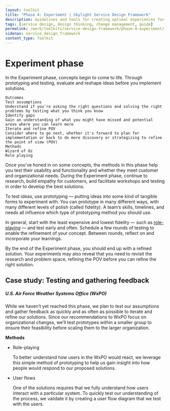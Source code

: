 ```yaml
---
layout: toolkit
title: "Phase 4: Experiment | Skylight Service Design Framework"
description: Guidelines and tools for creating optimal experiences for both users and your organization.
tags: [service design, design thinking, change management, guide]
permalink: /work/toolkits/service-design-framework/phase-4-experiment/
sidenav: service_design_framework
content_type: Toolkit
---
```


# Experiment phase

In the Experiment phase, concepts begin to come to life. Through prototyping and testing, evaluate and reshape ideas before you implement solutions.


```
Outcomes
Test assumptions
Understand if you're asking the right questions and solving the right problems by testing what you think you know
Identify gaps
Gain an understanding of what you might have missed and potential areas where you can learn more
Iterate and refine POV
Consider where to go next, whether it's forward to plan for implementation or back to do more discovery or strategizing to refine the point of view (POV)
Methods
Wizard of Oz
Role playing
```


Once you’ve honed in on some concepts, the methods in this phase help you test their usability and functionality and whether they meet customer and organizational needs. During the Experiment phase, continue to research, build empathy for customers, and facilitate workshops and testing in order to develop the best solutions.

To test ideas, use prototyping — putting ideas into some kind of tangible forms to experiment with. You can prototype in many different ways, with many different levels of polish (called fidelity). A team’s skills, timelines, and needs all influence which type of prototyping method you should use.

In general, start with the least expensive and lowest fidelity — such as [role-playing](/work/toolkits/service-design-framework/methods/role-playing/) — and test early and often. Schedule a few rounds of testing to enable the refinement of your concept. Between rounds, reflect on and incorporate your learnings.

By the end of the Experiment phase, you should end up with a refined solution. Your experiments may also reveal that you need to revisit the research and problem space, refining the POV before you can refine the right solution.

## Case study: Testing and gathering feedback

##### U.S. Air Force Weather Systems Office (WxPO)

While we haven’t yet reached this phase, we plan to test our assumptions and gather feedback as quickly and as often as possible to iterate and refine our solutions. Since our recommendations to  WxPO focus on organizational changes, we’ll test prototypes within a smaller group to ensure their feasibility before scaling them to the larger organization.

**Methods**



* Role-playing

    To better understand how users in the WxPO would react, we leverage this simple method of prototyping to help us gain insight into how people would respond to our proposed solutions.

* User flows

    One of the solutions requires that we fully understand how users interact with a particular system. To quickly test our understanding of the process, we validate it by creating a user flow diagram that we test with the users.
